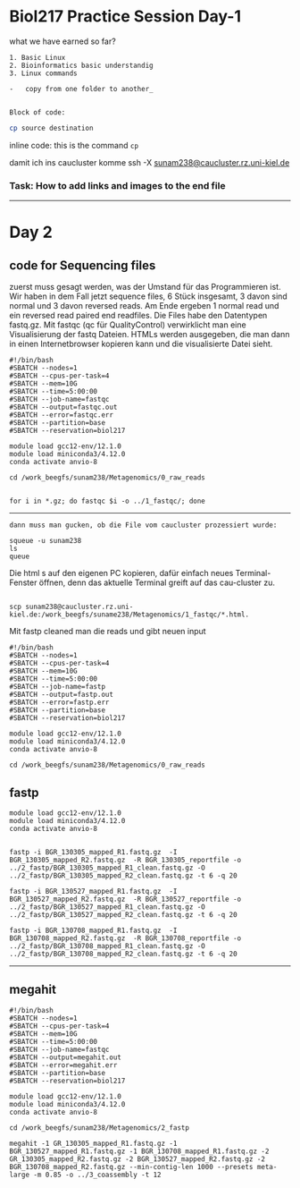 # Biol217 Practice Session Day-1

  what we have earned so far?

    1. Basic Linux
    2. Bioinformatics basic understandig
    3. Linux commands

    -   copy from one folder to another_
  

    Block of code:

  ```sh
  cp source destination
  ```

  inline code:
  this is the command `cp`

damit ich ins caucluster komme
  ssh -X sunam238@caucluster.rz.uni-kiel.de

### Task: How to add links and images to the end file

-------

# Day 2

##  code for Sequencing files

zuerst muss gesagt werden, was der Umstand für das Programmieren ist. Wir haben in dem Fall jetzt sequence files, 6 Stück insgesamt, 3 davon sind normal und 3 davon reversed reads. Am Ende ergeben 1 normal read und ein reversed read paired end readfiles. Die Files habe den Datentypen fastq.gz.
Mit fastqc (qc für QualityControl) verwirklicht man eine Visualisierung der fastq Dateien. HTMLs werden ausgegeben, die man dann in einen Internetbrowser kopieren kann und die visualisierte Datei sieht. 
```
#!/bin/bash
#SBATCH --nodes=1
#SBATCH --cpus-per-task=4
#SBATCH --mem=10G
#SBATCH --time=5:00:00
#SBATCH --job-name=fastqc
#SBATCH --output=fastqc.out
#SBATCH --error=fastqc.err
#SBATCH --partition=base
#SBATCH --reservation=biol217

module load gcc12-env/12.1.0
module load miniconda3/4.12.0
conda activate anvio-8

cd /work_beegfs/sunam238/Metagenomics/0_raw_reads


for i in *.gz; do fastqc $i -o ../1_fastqc/; done
```
--------------------

```
dann muss man gucken, ob die File vom caucluster prozessiert wurde: 

squeue -u sunam238
ls 
queue 
```
Die html s auf den eigenen PC kopieren, dafür einfach neues Terminal-Fenster öffnen, denn das aktuelle Terminal greift auf das cau-cluster zu.
```

scp sunam238@caucluster.rz.uni-kiel.de:/work_beegfs/suname238/Metagenomics/1_fastqc/*.html.
```
Mit fastp cleaned man die reads und gibt neuen input

```
#!/bin/bash
#SBATCH --nodes=1
#SBATCH --cpus-per-task=4
#SBATCH --mem=10G
#SBATCH --time=5:00:00
#SBATCH --job-name=fastp
#SBATCH --output=fastp.out
#SBATCH --error=fastp.err
#SBATCH --partition=base
#SBATCH --reservation=biol217

module load gcc12-env/12.1.0
module load miniconda3/4.12.0
conda activate anvio-8

cd /work_beegfs/sunam238/Metagenomics/0_raw_reads
```

## fastp 

```
module load gcc12-env/12.1.0
module load miniconda3/4.12.0
conda activate anvio-8


fastp -i BGR_130305_mapped_R1.fastq.gz  -I BGR_130305_mapped_R2.fastq.gz  -R BGR_130305_reportfile -o ../2_fastp/BGR_130305_mapped_R1_clean.fastq.gz -O ../2_fastp/BGR_130305_mapped_R2_clean.fastq.gz -t 6 -q 20

fastp -i BGR_130527_mapped_R1.fastq.gz  -I BGR_130527_mapped_R2.fastq.gz  -R BGR_130527_reportfile -o ../2_fastp/BGR_130527_mapped_R1_clean.fastq.gz -O ../2_fastp/BGR_130527_mapped_R2_clean.fastq.gz -t 6 -q 20

fastp -i BGR_130708_mapped_R1.fastq.gz  -I BGR_130708_mapped_R2.fastq.gz  -R BGR_130708_reportfile -o ../2_fastp/BGR_130708_mapped_R1_clean.fastq.gz -O ../2_fastp/BGR_130708_mapped_R2_clean.fastq.gz -t 6 -q 20

```
---------------------

## megahit

```
#!/bin/bash
#SBATCH --nodes=1
#SBATCH --cpus-per-task=4
#SBATCH --mem=10G
#SBATCH --time=5:00:00
#SBATCH --job-name=fastqc
#SBATCH --output=megahit.out
#SBATCH --error=megahit.err
#SBATCH --partition=base
#SBATCH --reservation=biol217

module load gcc12-env/12.1.0
module load miniconda3/4.12.0
conda activate anvio-8

cd /work_beegfs/sunam238/Metagenomics/2_fastp
                                       
megahit -1 GR_130305_mapped_R1.fastq.gz -1 BGR_130527_mapped_R1.fastq.gz -1 BGR_130708_mapped_R1.fastq.gz -2 GR_130305_mapped_R2.fastq.gz -2 BGR_130527_mapped_R2.fastq.gz -2 BGR_130708_mapped_R2.fastq.gz --min-contig-len 1000 --presets meta-large -m 0.85 -o ../3_coassembly -t 12 
```
